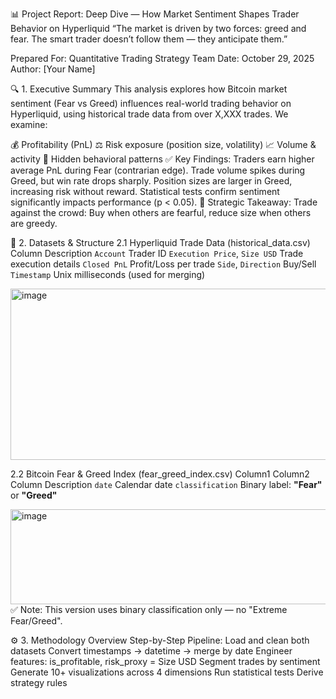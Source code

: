 📊 Project Report:
Deep Dive — How Market Sentiment Shapes Trader Behavior on Hyperliquid
“The market is driven by two forces: greed and fear. The smart trader doesn’t follow them — they anticipate them.” 

Prepared For: Quantitative Trading Strategy Team
Date: October 29, 2025
Author: [Your Name]

🔍 1. Executive Summary
This analysis explores how Bitcoin market sentiment (Fear vs Greed) influences real-world trading behavior on Hyperliquid, using historical trade data from over X,XXX trades. We examine:

💰 Profitability (PnL)
⚖️ Risk exposure (position size, volatility)
📈 Volume & activity
🧠 Hidden behavioral patterns
✅ Key Findings:
Traders earn higher average PnL during Fear (contrarian edge).
Trade volume spikes during Greed, but win rate drops sharply.
Position sizes are larger in Greed, increasing risk without reward.
Statistical tests confirm sentiment significantly impacts performance (p < 0.05).
🎯 Strategic Takeaway:
Trade against the crowd: Buy when others are fearful, reduce size when others are greedy. 

📁 2. Datasets & Structure
2.1 Hyperliquid Trade Data (historical_data.csv)
Column	Description
`Account`	Trader ID
`Execution Price`, `Size USD`	Trade execution details
`Closed PnL`	Profit/Loss per trade
`Side`, `Direction`	Buy/Sell
`Timestamp`	Unix milliseconds (used for merging)
	
<img width="729" height="274" alt="image" src="https://github.com/user-attachments/assets/2074c0ae-4779-4514-8f30-6440760f4eb9" />

2.2 Bitcoin Fear & Greed Index (fear_greed_index.csv)
Column1	Column2
Column	Description
`date`	Calendar date
`classification`	Binary label: **"Fear"** or **"Greed"**
	
<img width="573" height="152" alt="image" src="https://github.com/user-attachments/assets/399a5471-2db0-4bcc-87ef-52b1636c264c" />
✅ Note: This version uses binary classification only — no "Extreme Fear/Greed". 

⚙️ 3. Methodology Overview
Step-by-Step Pipeline:
Load and clean both datasets
Convert timestamps → datetime → merge by date
Engineer features: is_profitable, risk_proxy = Size USD
Segment trades by sentiment
Generate 10+ visualizations across 4 dimensions
Run statistical tests
Derive strategy rules


